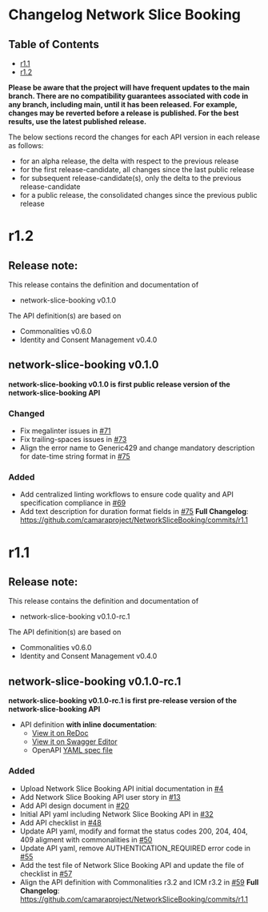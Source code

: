 # Changelog Network Slice Booking

## Table of Contents
- [r1.1](#r1.1)
- [r1.2](#r1.2)


**Please be aware that the project will have frequent updates to the main branch. There are no compatibility guarantees associated with code in any branch, including main, until it has been released. For example, changes may be reverted before a release is published. For the best results, use the latest published release.**

The below sections record the changes for each API version in each release as follows:

* for an alpha release, the delta with respect to the previous release
* for the first release-candidate, all changes since the last public release
* for subsequent release-candidate(s), only the delta to the previous release-candidate
* for a public release, the consolidated changes since the previous public release

# r1.2
## Release note:
This release contains the definition and documentation of

- network-slice-booking v0.1.0

The API definition(s) are based on

- Commonalities v0.6.0
- Identity and Consent Management v0.4.0
## network-slice-booking v0.1.0

**network-slice-booking v0.1.0 is first public release version of the network-slice-booking API**

### Changed
* Fix megalinter issues in [#71](https://github.com/camaraproject/NetworkSliceBooking/pull/71) 
* Fix trailing-spaces issues in [#73](https://github.com/camaraproject/NetworkSliceBooking/pull/73)
* Align the error name to Generic429 and change mandatory description for date-time string format in [#75](https://github.com/camaraproject/NetworkSliceBooking/issues/75)
### Added
* Add centralized linting workflows to ensure code quality and API specification compliance in [#69](https://github.com/camaraproject/NetworkSliceBooking/pull/69)
* Add text description for duration format fields in [#75](https://github.com/camaraproject/NetworkSliceBooking/issues/75)
**Full Changelog**: https://github.com/camaraproject/NetworkSliceBooking/commits/r1.1

# r1.1
## Release note:
This release contains the definition and documentation of

- network-slice-booking v0.1.0-rc.1

The API definition(s) are based on

- Commonalities v0.6.0
- Identity and Consent Management v0.4.0
## network-slice-booking v0.1.0-rc.1

**network-slice-booking v0.1.0-rc.1 is first pre-release version of the network-slice-booking API**

- API definition **with inline documentation**:
  - [View it on ReDoc](https://redocly.github.io/redoc/?url=https://raw.githubusercontent.com/camaraproject/NetworkSliceBooking/r1.1/code/API_definitions/NetworkSliceBooking.yaml&nocors)
  - [View it on Swagger Editor](https://camaraproject.github.io/swagger-ui/?url=https://raw.githubusercontent.com/camaraproject/NetworkSliceBooking/r1.1/code/API_definitions/NetworkSliceBooking.yaml)
  - OpenAPI [YAML spec file](https://github.com/camaraproject/NetworkSliceBooking/blob/r1.1/code/API_definitions/NetworkSliceBooking.yaml)
### Added
* Upload Network Slice Booking API initial documentation in [#4](https://github.com/camaraproject/NetworkSliceBooking/pull/4) 
* Add Network Slice Booking API user story in [#13](https://github.com/camaraproject/NetworkSliceBooking/pull/13)
* Add API design document in [#20](https://github.com/camaraproject/NetworkSliceBooking/pull/20)
* Initial API yaml including Network Slice Booking API in [#32](https://github.com/camaraproject/NetworkSliceBooking/pull/32)
* Add API checklist in [#48](https://github.com/camaraproject/NetworkSliceBooking/pull/48)
* Update API yaml, modify and format the status codes 200, 204, 404, 409 aligment with commonalities in [#50](https://github.com/camaraproject/NetworkSliceBooking/pull/50)
* Update API yaml, remove AUTHENTICATION_REQUIRED error code in [#55](https://github.com/camaraproject/NetworkSliceBooking/pull/55)
* Add the test file of Network Slice Booking API and update the file of checklist in [#57](https://github.com/camaraproject/NetworkSliceBooking/pull/57)
* Align the API definition with Commonalities r3.2 and ICM r3.2 in [#59](https://github.com/camaraproject/NetworkSliceBooking/pull/59)
**Full Changelog**: https://github.com/camaraproject/NetworkSliceBooking/commits/r1.1
